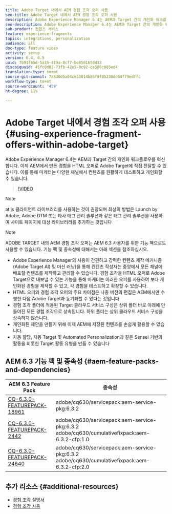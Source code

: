 ```yaml
---
title: Adobe Target 내에서 AEM 경험 조각 오퍼 사용
seo-title: Adobe Target 내에서 AEM 경험 조각 오퍼 사용
description: Adobe Experience Manager 6.4는 AEM과 Target 간의 개인화 워크플로우를 혁신합니다. 이제 AEM에서 만든 경험을 HTML 오퍼로 Adobe Target에 직접 전달할 수 있습니다. 이를 통해 마케터는 다양한 채널에서 컨텐츠를 원활하게 테스트하고 개인화할 수 있습니다.
seo-description: Adobe Experience Manager 6.4는 AEM과 Target 간의 개인화 워크플로우를 혁신합니다. 이제 AEM에서 만든 경험을 HTML 오퍼로 Adobe Target에 직접 전달할 수 있습니다. 이를 통해 마케터는 다양한 채널에서 컨텐츠를 원활하게 테스트하고 개인화할 수 있습니다.
sub-product: 컨텐츠 서비스
feature: experience-fragments
topics: integrations, personalization
audience: all
doc-type: feature video
activity: setup
version: 6.4, 6.5
uuid: 7b91f65d-5a35-419a-8cf7-be850165dd33
discoiquuid: 45fc8d83-73fb-42e5-9c92-ce588c085ed4
translation-type: tm+mt
source-git-commit: 7a830d5a04ce53014b86f9f05238dd64f79edffc
workflow-type: tm+mt
source-wordcount: '459'
ht-degree: 11%

---
```



# Adobe Target 내에서 경험 조각 오퍼 사용{#using-experience-fragment-offers-within-adobe-target}

Adobe Experience Manager 6.4는 AEM과 Target 간의 개인화 워크플로우를 혁신합니다. 이제 AEM에서 만든 경험을 HTML 오퍼로 Adobe Target에 직접 전달할 수 있습니다. 이를 통해 마케터는 다양한 채널에서 컨텐츠를 원활하게 테스트하고 개인화할 수 있습니다.

>[!VIDEO](https://video.tv.adobe.com/v/22383/?quality=12&learn=on)

>[!NOTE]
>
>at.js 클라이언트 라이브러리를 사용하는 것이 권장되며 최상의 방법은 Launch by Adobe, Adobe DTM 또는 타사 태그 관리 솔루션과 같은 태그 관리 솔루션을 사용하여 사이트 페이지에 대상 라이브러리를 추가하는 것입니다

>[!NOTE]
>
>ADOBE TARGET 내의 AEM 경험 조각 오퍼는 AEM 6.3 사용자를 위한 기능 팩으로도 사용할 수 있습니다. 기능 팩 및 종속성에 대해서는 아래 섹션을 참조하십시오.


* Adobe Experience Manager의 사용이 간편하고 강력한 컨텐츠 제작 메커니즘(Adobe Target AI) 및 머신 러닝)을 통해 컨텐츠 작성자는 중앙에서 모든 채널에 배포할 컨텐츠를 제작하고 관리할 수 있습니다. 경험 조각을 HTML 오퍼로 Adobe Target으로 내보낼 수 있는 기능을 통해 마케터는 이러한 오퍼를 사용하여 보다 개인화된 경험을 제작할 수 있고, 각 경험을 테스트하고 확장할 수 있습니다.
* HTML 오퍼와 경험 조각 오퍼의 주요 차이점은 나중 버전의 편집은 AEM에서만 수행한 다음 Adobe Target과 동기화할 수 있다는 것입니다
* 경험 조각 폴더에 적용된 Target 클라우드 서비스 구성은 상위 폴더 바로 아래에 만들어진 모든 경험 조각으로 상속됩니다. 하위 폴더는 상위 클라우드 서비스 구성을 상속하지 않습니다.
* 개인화된 제안을 만들기 위해 이제 AEM에 저장된 컨텐츠를 손쉽게 활용할 수 있습니다.
* 자동 할당, 자동 Target 및 Automated Personalization과 같은 Sensei 기반의 활동을 비롯한 Target 활동 유형을 만들 수 있습니다

## AEM 6.3 기능 팩 및 종속성 {#aem-feature-packs-and-dependencies}

| AEM 6.3 Feature Pack | 종속성 |
| ------------------------------------------------------------------------------------------------------------------------------------------------------------------------------------------------------- | --------------------------------------------------------------------------------------------- |
| [CQ-6.3.0-FEATUREPACK-18961](https://www.adobeaemcloud.com/content/marketplace/marketplaceProxy.html?packagePath=/content/companies/public/adobe/packages/cq630/featurepack/cq-6.3.0-featurepack-18961) | adobe/cq630/servicepack:aem-service-pkg:6.3.2 |
| [CQ-6.3.0-FEATUREPACK-2442](https://www.adobeaemcloud.com/content/marketplace/marketplaceProxy.html?packagePath=/content/companies/public/adobe/packages/cq630/featurepack/cq-6.3.0-featurepack-24442) | adobe/cq630/servicepack:aem-service-pkg:6.3.2 adobe/cq630/cumulativefixpack:aem-6.3.2-cfp:1.0 |
| [CQ-6.3.0-FEATUREPACK-24640](https://www.adobeaemcloud.com/content/marketplace/marketplaceProxy.html?packagePath=/content/companies/public/adobe/packages/cq630/featurepack/cq-6.3.0-featurepack-24640) | adobe/cq630/servicepack:aem-service-pkg:6.3.2 adobe/cq630/cumulativefixpack:aem-6.3.2-cfp:2.0 |

## 추가 리소스 {#additional-resources}

* [경험 조각 설명서](https://helpx.adobe.com/experience-manager/6-5/sites/authoring/using/experience-fragments.html)
* [경험 조각 사용](/help/sites/experience-fragments/experience-fragments-feature-video-use.md)
